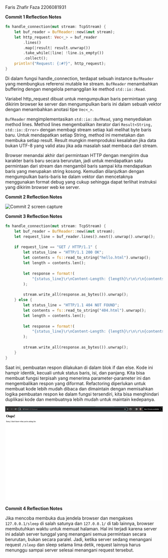 Faris Zhafir Faza 2206081931

**Commit 1 Reflection Notes**
```rust
fn handle_connection(mut stream: TcpStream) { 
    let buf_reader = BufReader::new(&mut stream);
    let http_request: Vec<_> = buf_reader 
        .lines() 
        .map(|result| result.unwrap())
        .take_while(|line| !line.is_empty()) 
        .collect();
    println!("Request: {:#?}", http_request);
}
```

Di dalam fungsi handle_connection, terdapat sebuah instance ```BufReader``` yang membungkus referensi mutable ke stream. ```BufReader``` menambahkan buffering dengan mengelola pemanggilan ke method ```std::io::Read```.

Variabel http_request dibuat untuk mengumpulkan baris permintaan yang dikirim browser ke server dan mengumpulkan baris ini dalam sebuah vektor dengan menambahkan anotasi tipe ```Vec<_>```.

```BufReader``` mengimplementasikan ```std::io::BufRead```, yang menyediakan method lines. Method lines mengembalikan iterator dari ```Result<String, std::io::Error>``` dengan membagi stream setiap kali melihat byte baris baru. Untuk mendapatkan setiap String, method ini memetakan dan membuka setiap result. Result mungkin memproduksi kesalahan jika data bukan UTF-8 yang valid atau jika ada masalah saat membaca dari stream.

Browser menandai akhir dari permintaan HTTP dengan mengirim dua karakter baris baru secara berurutan, jadi untuk mendapatkan satu permintaan dari stream dan mengambil baris sampai kita mendapatkan baris yang merupakan string kosong. Kemudian dilanjutkan dengan mengumpulkan baris-baris ke dalam vektor dan mencetaknya menggunakan format debug yang cukup sehingga dapat terlihat instruksi yang dikirim browser web ke server.

**Commit 2 Reflection Notes**

![Commit 2 screen capture](/assets/images/commit2.png)

**Commit 3 Reflection Notes**

```rust
fn handle_connection(mut stream: TcpStream) {
    let buf_reader = BufReader::new(&mut stream);
    let request_line = buf_reader.lines().next().unwrap().unwrap();

    if request_line == "GET / HTTP/1.1" {
        let status_line = "HTTP/1.1 200 OK";
        let contents = fs::read_to_string("hello.html").unwrap();
        let length = contents.len();

        let response = format!(
            "{status_line}\r\nContent-Length: {length}\r\n\r\n{contents}"
        );

        stream.write_all(response.as_bytes()).unwrap();
    } else {
        let status_line = "HTTP/1.1 404 NOT FOUND";
        let contents = fs::read_to_string("404.html").unwrap();
        let length = contents.len();

        let response = format!(
            "{status_line}\r\nContent-Length: {length}\r\n\r\n{contents}"
        );

        stream.write_all(response.as_bytes()).unwrap();
    }
}
```

Saat ini, pembuatan respon dilakukan di dalam blok if dan else. Kode ini hampir identik, kecuali untuk status baris, isi, dan panjang. Kita bisa membuat fungsi terpisah yang menerima parameter-parameter ini dan mengembalikan respon yang diformat. Refactoring diperlukan untuk membuat kode lebih mudah dibaca dan dimaintain dengan memisahkan logika pembuatan respon ke dalam fungsi tersendiri, kita bisa menghindari duplikasi kode dan membuatnya lebih mudah untuk maintain kedepanya.

![Commit 3 screen capture](/assets/images/commit3.png)

**Commit 4 Reflection Notes**

Jika mencoba membuka dua jendela browser dan mengakses ```127.0.0.1/sleep``` di salah satunya dan ```127.0.0.1/``` di tab lainnya, browser membutuhkan waktu untuk memuat halaman. Hal ini terjadi karena server ini adalah server tunggal yang menangani semua permintaan secara berurutan, bukan secara paralel. Jadi, ketika server sedang menangani request ```/sleep``` dan sleep selama lima detik, request lainnya harus menunggu sampai server selesai menangani request tersebut.